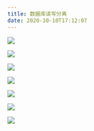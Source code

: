 ```yaml
---
title: 数据库读写分离
date: 2020-10-10T17:12:07
---
```


![](http://apaas.wxchina.com:8881/wp-content/uploads/%E5%B9%BB%E7%81%AF%E7%89%872.jpg)  
  
![](http://apaas.wxchina.com:8881/wp-content/uploads/%E5%B9%BB%E7%81%AF%E7%89%873.jpg)  
  
![](http://apaas.wxchina.com:8881/wp-content/uploads/%E5%B9%BB%E7%81%AF%E7%89%874.jpg)  
  
![](http://apaas.wxchina.com:8881/wp-content/uploads/%E5%B9%BB%E7%81%AF%E7%89%875.jpg)  
  
![](http://apaas.wxchina.com:8881/wp-content/uploads/%E5%B9%BB%E7%81%AF%E7%89%876.jpg)  
  
![](http://apaas.wxchina.com:8881/wp-content/uploads/%E5%B9%BB%E7%81%AF%E7%89%877.jpg)  
  
![](http://apaas.wxchina.com:8881/wp-content/uploads/%E5%B9%BB%E7%81%AF%E7%89%878.jpg)